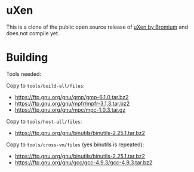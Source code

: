 uXen
====
This is a clone of the public open source release of
[uXen by Bromium](https://www.bromium.com/opensource/)
and does not compile yet.

Building
===
Tools needed:

Copy to `tools/build-all/files`:
* https://ftp.gnu.org/gnu/gmp/gmp-6.1.0.tar.bz2
* https://ftp.gnu.org/gnu/mpfr/mpfr-3.1.3.tar.bz2
* https://ftp.gnu.org/gnu/mpc/mpc-1.0.3.tar.gz

Copy to `tools/host-all/files`:
* https://ftp.gnu.org/gnu/binutils/binutils-2.25.1.tar.bz2

Copy to `tools/cross-vm/files` (yes binutils is repeated):
* https://ftp.gnu.org/gnu/binutils/binutils-2.25.1.tar.bz2
* https://ftp.gnu.org/gnu/gcc/gcc-4.9.3/gcc-4.9.3.tar.bz2
